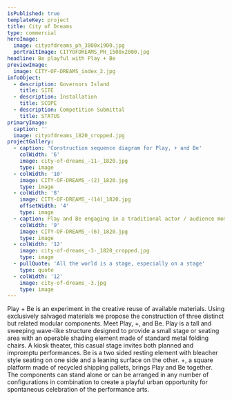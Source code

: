 ```yaml
---
isPublished: true
templateKey: project
title: City of Dreams
type: commercial
heroImage:
  image: cityofdreams_ph_3800x1900.jpg
  portraitImage: CITYOFDREAMS_PH_1500x2000.jpg
headline: Be playful with Play + Be
previewImage:
  image: CITY-OF-DREAMS_index_2.jpg
infoObject:
  - description: Governors Island
    title: SITE
  - description: Installation
    title: SCOPE
  - description: Competition Submittal
    title: STATUS
primaryImage:
  caption: ''
  image: cityofdreams_1820_cropped.jpg
projectGallery:
  - caption: 'Construction sequence diagram for Play, + and Be'
    colWidth: '6'
    image: city-of-dreams_-11-_1820.jpg
    type: image
  - colWidth: '10'
    image: CITY-OF-DREAMS_-(2)_1820.jpg
    type: image
  - colWidth: '8'
    image: CITY-OF-DREAMS_-(14)_1820.jpg
    offsetWidth: '4'
    type: image
  - caption: Play and Be engaging in a traditional actor / audience moment
    colWidth: '9'
    image: CITY-OF-DREAMS_-(6)_1820.jpg
    type: image
  - colWidth: '12'
    image: city-of-dreams_-3-_1820_cropped.jpg
    type: image
  - pullQuote: 'All the world is a stage, especially on a stage'
    type: quote
  - colWidth: '12'
    image: city-of-dreams_-3.jpg
    type: image
---
```

Play + Be is an experiment in the creative reuse of available materials. Using exclusively salvaged materials we propose the construction of three distinct but related modular components. Meet Play, +, and Be. Play is a tall and sweeping wave-like structure designed to provide a small stage or seating area with an operable shading element made of standard metal folding chairs. A kiosk theater, this casual stage invites both planned and impromptu performances. Be is a two sided resting element with bleacher style seating on one side and a leaning surface on the other. +, a square platform made of recycled shipping pallets, brings Play and Be together. The components can stand alone or can be arranged in any number of configurations in combination to create a playful urban opportunity for spontaneous celebration of the performance arts.
